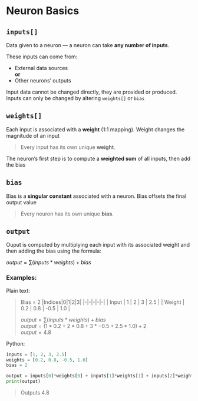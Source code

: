 # Neuron Basics

## `inputs[]`
Data given to a neuron — a neuron can take **any number of inputs**.

These inputs can come from:
- External data sources  
**or**
- Other neurons’ outputs

Input data cannot be changed directly, they are provided or produced. Inputs can only be changed by altering `weights[]` or `bias`

## `weights[]`
Each input is associated with a **weight** (1:1 mapping). Weight changes the magnitude of an input

> Every input has its own unique **weight**.

The neuron’s first step is to compute a **weighted sum** of all inputs, then add the bias


## `bias`
Bias is a **singular constant** associated with a neuron. Bias offsets the final output value

> Every neuron has its own unique **bias**.

## `output`
Ouput is computed by multiplying each input with its associated weight and then adding the bias using the formula:

$output = \sum (inputs * weights) + bias$

### Examples:

Plain text:
> Bias = 2
>|Indices|0|1|2|3|
>|-|-|-|-|-|
>| Input | 1 | 2 | 3 | 2.5 |
>| Weight | 0.2 | 0.8 | -0.5 | 1.0 |
>
> $output = \sum (inputs * weights) + bias$ <br>
> $output = (1 * 0.2 + 2 * 0.8 + 3 * -0.5 + 2.5 * 1.0) + 2$ <br>
> $output = 4.8$

Python:
```python
inputs = [1, 2, 3, 2.5]
weights = [0.2, 0.8, -0.5, 1.0]
bias = 2

output = inputs[0]*weights[0] + inputs[1]*weights[1] + inputs[2]*weights[2] + inputs[3]*weights[3] + bias
print(output)
```
> Outputs 4.8
